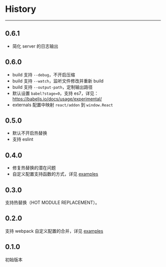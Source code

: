 # History

---

## 0.6.1

- 简化 server 的日志输出

## 0.6.0

- build 支持 `--debug`，不开启压缩
- build 支持 `--watch`，监听文件修改并重新 build
- build 支持 `--output-path`，定制输出路径
- 默认设置 `babel?stage=0`，支持 es7，详见：https://babeljs.io/docs/usage/experimental/
- externals 配置中映射 `react/addon` 到 `window.React`

## 0.5.0

- 默认不开启热替换
- 支持 eslint

## 0.4.0

- 修复热替换的潜在问题
- 自定义配置支持函数的方式，详见 [examples](./examples/customize-with-reactcss)

## 0.3.0

支持热替换（HOT MODULE REPLACEMENT）。

## 0.2.0

支持 webpack 自定义配置的合并，详见 [examples](./examples/customize-with-reactcss)

## 0.1.0

初始版本

